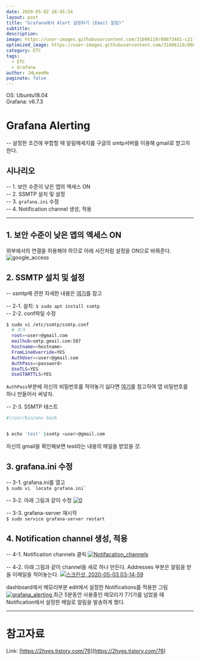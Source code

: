 ```yaml
---
date: 2020-05-02 16:45:54
layout: post
title: "Grafana에서 Alert 설정하기 (Email 알림)"
subtitle:
description:
image: https://user-images.githubusercontent.com/31606119/80873481-c21f6380-8cf3-11ea-8bed-bee3cd8763e0.png
optimized_image: https://user-images.githubusercontent.com/31606119/80873481-c21f6380-8cf3-11ea-8bed-bee3cd8763e0.png
category: ETC
tags: 
  - ETC
  - Grafana
author: JHLeeeMe
paginate: false
---
```


OS: Ubuntu18.04  
Grafana: v6.7.3

# Grafana Alerting
-- 설정한 조건에 부합할 때 알림메세지를 구글의 smtp서버를 이용해 gmail로 받고자 한다.

## 시나리오
-- 1. 보안 수준이 낮은 앱의 액세스 ON  
-- 2. SSMTP 설치 및 설정  
-- 3. ```grafana.ini``` 수정  
-- 4. Notification channel 생성, 적용

---

## 1. 보안 수준이 낮은 앱의 엑세스 ON
외부에서의 연결을 허용해야 하므로 아래 사진처럼 설정을 ON으로 바꿔준다.
![google_access](https://user-images.githubusercontent.com/31606119/80871513-0442a800-8ce8-11ea-80e8-72bab88dd3dc.jpg)

## 2. SSMTP 설치 및 설정
-- ssmtp에 관한 자세한 내용은 [여기](https://wiki.ubuntu-kr.org/index.php/SSMTP)를 참고  

-- 2-1. 설치: ```$ sudo apt install ssmtp```  
-- 2-2. conf파일 수정 
```bash
$ sudo vi /etc/ssmtp/ssmtp.conf
  # 추가
  root=<user>@gmail.com
  mailhub=smtp.gmail.com:587
  hostname=<hostname>
  FromLineOverride=YES
  AuthUser=<user>@gmail.com
  AuthPass=<password>
  UseTLS=YES
  UseSTARTTLS=YES
```
```AuthPass```부분에 자신의 비밀번호를 적어놓기 싫다면 [여기](https://support.google.com/accounts/answer/185833)를 참고하여 앱 비밀번호를 하나 만들어서 써넣자.

-- 2-3. SSMTP 테스트
```bash
#!/usr/bin/env bash


$ echo 'test' |ssmtp <user>@gmail.com
```
자신의 gmail을 확인해보면 test라는 내용의 메일을 받았을 것.

## 3. grafana.ini 수정
-- 3-1. grafana.ini를 열고  
```$ sudo vi `locate grafana.ini` ```

-- 3-2. 아래 그림과 같이 수정
<a href="https://user-images.githubusercontent.com/31606119/80872189-520cdf80-8ceb-11ea-9af4-38a64c985155.png">
![0](https://user-images.githubusercontent.com/31606119/80872189-520cdf80-8ceb-11ea-9af4-38a64c985155.png)
</a>

-- 3-3. grafana-server 재시작  
```$ sudo service grafana-server restart```

## 4. Notification channel 생성, 적용
-- 4-1. Notification channels 클릭
<a href="https://user-images.githubusercontent.com/31606119/80872459-0e1ada00-8ced-11ea-891e-0da0a9320922.png">
![Notifacation_channels](https://user-images.githubusercontent.com/31606119/80872459-0e1ada00-8ced-11ea-891e-0da0a9320922.png)
</a>

-- 4-2. 아래 그림과 같이 channel을 새로 하나 만든다. 
Addresses 부분은 알림을 받을 이메일을 적어놓는다.
<a href="https://user-images.githubusercontent.com/31606119/80872567-aa44e100-8ced-11ea-8804-d7fa09eda00f.png">
![스크린샷, 2020-05-03 03-14-59](https://user-images.githubusercontent.com/31606119/80872567-aa44e100-8ced-11ea-8804-d7fa09eda00f.png)
</a>

dashboard에서 메모리부분 edit에서 설정한 Notifications를 적용한 그림
<a href="https://user-images.githubusercontent.com/31606119/80873028-c007d580-8cf0-11ea-886e-1f880f072e2e.png">
![grafana_alerting](https://user-images.githubusercontent.com/31606119/80873028-c007d580-8cf0-11ea-886e-1f880f072e2e.png)
</a>
최근 5분동안 사용중인 메모리가 7기가를 넘었을 때 Notification에서 설정한 메일로 알림을 발송하게 했다.

---

# 참고자료
Link: [https://2hyes.tistory.com/76](https://2hyes.tistory.com/76)
